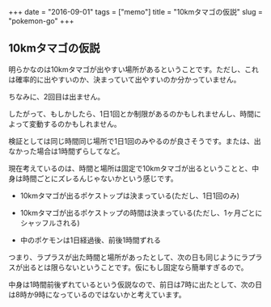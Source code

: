 +++
date = "2016-09-01"
tags =  ["memo"]
title = "10kmタマゴの仮説"
slug = "pokemon-go"
+++

## 10kmタマゴの仮説

明らかなのは10kmタマゴが出やすい場所があるということです。ただし、これは確率的に出やすいのか、決まっていて出やすいのか分かっていません。

ちなみに、2回目は出ません。

したがって、もしかしたら、1日1回とか制限があるのかもしれませんし、時間によって変動するのかもしれません。

検証としては同じ時間同じ場所で1日1回のみやるのが良さそうです。または、出なかった場合は1時間ずらしてなど。

現在考えているのは、時間と場所は固定で10kmタマゴが出るということと、中身は時間ごとにズレるんじゃないかという感じです。

- 10kmタマゴが出るポケストップは決まっている(ただし、1日1回のみ)

- 10kmタマゴが出るポケストップの時間は決まっている(ただし、1ヶ月ごとにシャッフルされる)

- 中のポケモンは1日経過後、前後1時間ずれる

つまり、ラプラスが出た時間と場所があったとして、次の日も同じようにラプラスが出るとは限らないということです。仮にもし固定なら簡単すぎるので。

中身は1時間前後ずれているという仮説なので、前日は7時に出たとして、次の日は8時か9時になっているのではないかと考えています。
		
